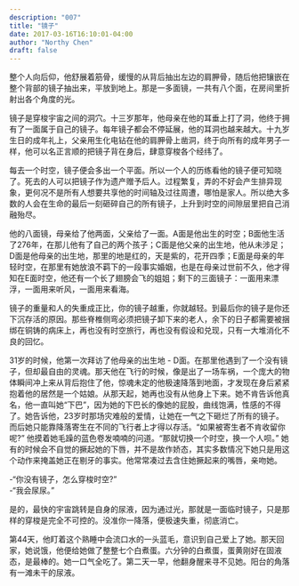 ```yaml
---
description: "007"
title: "镜子"
date: 2017-03-16T16:10:01-04:00
author: "Northy Chen"
draft: false
---
```

整个人向后仰，他舒展着筋骨，缓慢的从背后抽出左边的肩胛骨，随后他把镶嵌在整个背部的镜子抽出来，平放到地上。那是一多面镜，一共有八个面，在房间里折射出各个角度的光。

镜子是穿梭宇宙之间的洞穴。十三岁那年，他母亲在他的耳垂上打了洞，他终于拥有了一面属于自己的镜子。每年镜子都会不停延展，他的耳洞也越来越大。十九岁生日的成年礼上，父亲用生化电钻在他的肩胛骨上凿洞，终于向所有的成年男子一样，他可以名正言顺的把镜子背在身后，肆意穿梭各个经纬了。

每去一个时空，镜子便会多出一个平面。所以一个人的历练看他的镜子便可知晓了。死去的人可以把镜子作为遗产赠予后人。过程繁复，弄的不好会产生排异现象，更何况不是所有人想要共享他的时间轴及过往周遭，哪怕是家人。所以绝大多数的人会在生命的最后一刻砸碎自己的所有镜子，上升到时空的间隙层里把自己消融殆尽。

他的八面镜，母亲给了他两面，父亲给了一面。A面是他出生的时空；B面他生活了276年，在那儿他有了自己的两个孩子；C面是他父亲的出生地，他从未涉足； D面是他母亲的出生地，那里的地是红的，天是紫的，花开四季；E面是母亲的年轻时空，在那里有她放浪不羁下的一段事实婚姻，也是在母亲过世前不久，他才得知在E面时空，他还有一个长了翅膀会飞的姐姐；剩下的三面镜子：一面用来漂浮，一面用来听风，一面用来看海。

镜子的重量和人的失重成正比，你的镜子越重，你就越轻。到最后你的镜子是你还下沉存活的原因。那些脊椎侧弯必须把镜子卸下来的老人，余下的日子都需要被捆绑在铜铸的病床上，再也没有时空旅行，再也没有假设和兑现，只有一大堆消化不良的回忆。

31岁的时候，他第一次拜访了他母亲的出生地 - D面。在那里他遇到了一个没有镜子，但却最自由的灵魂。那天他在飞行的时候，像是出了一场车祸，一个庞大的物体瞬间冲上来从背后抱住了他，惊魂未定的他极速降落到地面，才发现在身后紧紧抱着他的居然是一个姑娘。从那天起，她再也没有从他身上下来。她不肯告诉他真名，他一直叫她“下巴”，因为她的下巴长的像她的屁股，曲线饱满，性感的不得了。她告诉他，23岁时那场灾难般的爱情，让她在一气之下砸烂了所有的镜子。而后她只能靠降落寄生在不同的飞行者上才得以存活。“如果被寄生者不肯收留你呢?” 他摸着她毛躁的蓝色卷发喃喃的问道。“那就切换一个时空，换一个人呗。” 她有的时候会不自觉的撅起她的下唇，并不是故作娇态，其实多数情况下她只是用这个动作来掩盖她正在剔牙的事实。他常常凑过去含住她撅起来的嘴唇，亲吻她。

-“你没有镜子，怎么穿梭时空?”<br>
-“我会尿尿。”

是的，最快的宇宙跳转是自身的尿液，因为通过光，那就是一面临时镜子，只是那样的穿梭是完全不可控的。没准你一降落，便极速失重，彻底消亡。

第44天，他盯着这个熟睡中会流口水的一头蓝毛，意识到自己爱上了她。那天回家，她说饿，他便给她做了整整七个白煮蛋。六分钟的白煮蛋，蛋黄刚好在固液态，是最棒的。她一口气全吃了。第二天一早，他翻身醒来寻不见她。阳台的角落有一滩未干的尿液。
